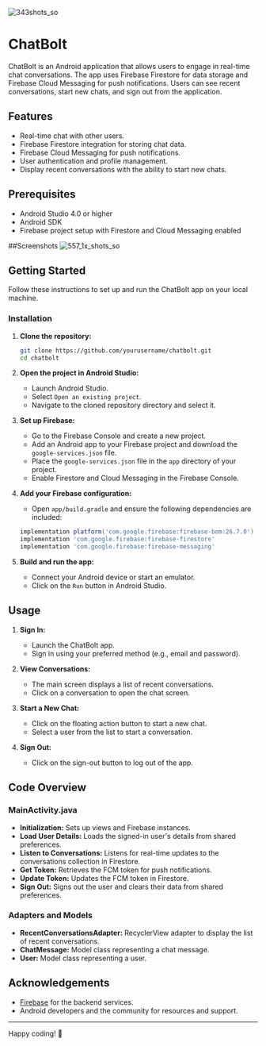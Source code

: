 ![343shots_so](https://github.com/user-attachments/assets/469b4db6-0c4c-49ea-b951-49dc2de81c19)

# ChatBolt

ChatBolt is an Android application that allows users to engage in real-time chat conversations. The app uses Firebase Firestore for data storage and Firebase Cloud Messaging for push notifications. Users can see recent conversations, start new chats, and sign out from the application.

## Features

- Real-time chat with other users.
- Firebase Firestore integration for storing chat data.
- Firebase Cloud Messaging for push notifications.
- User authentication and profile management.
- Display recent conversations with the ability to start new chats.


## Prerequisites

- Android Studio 4.0 or higher
- Android SDK
- Firebase project setup with Firestore and Cloud Messaging enabled

##Screenshots
![557_1x_shots_so](https://github.com/user-attachments/assets/e8777b5f-65a4-4a93-97ab-2797420d4ab5)


## Getting Started

Follow these instructions to set up and run the ChatBolt app on your local machine.

### Installation

1. **Clone the repository:**

    ```bash
    git clone https://github.com/yourusername/chatbolt.git
    cd chatbolt
    ```

2. **Open the project in Android Studio:**
    - Launch Android Studio.
    - Select `Open an existing project`.
    - Navigate to the cloned repository directory and select it.

3. **Set up Firebase:**
    - Go to the Firebase Console and create a new project.
    - Add an Android app to your Firebase project and download the `google-services.json` file.
    - Place the `google-services.json` file in the `app` directory of your project.
    - Enable Firestore and Cloud Messaging in the Firebase Console.

4. **Add your Firebase configuration:**
    - Open `app/build.gradle` and ensure the following dependencies are included:

    ```groovy
    implementation platform('com.google.firebase:firebase-bom:26.7.0')
    implementation 'com.google.firebase:firebase-firestore'
    implementation 'com.google.firebase:firebase-messaging'
    ```

5. **Build and run the app:**
    - Connect your Android device or start an emulator.
    - Click on the `Run` button in Android Studio.

## Usage

1. **Sign In:**
    - Launch the ChatBolt app.
    - Sign in using your preferred method (e.g., email and password).

2. **View Conversations:**
    - The main screen displays a list of recent conversations.
    - Click on a conversation to open the chat screen.

3. **Start a New Chat:**
    - Click on the floating action button to start a new chat.
    - Select a user from the list to start a conversation.

4. **Sign Out:**
    - Click on the sign-out button to log out of the app.

## Code Overview

### MainActivity.java

- **Initialization:** Sets up views and Firebase instances.
- **Load User Details:** Loads the signed-in user's details from shared preferences.
- **Listen to Conversations:** Listens for real-time updates to the conversations collection in Firestore.
- **Get Token:** Retrieves the FCM token for push notifications.
- **Update Token:** Updates the FCM token in Firestore.
- **Sign Out:** Signs out the user and clears their data from shared preferences.

### Adapters and Models

- **RecentConversationsAdapter:** RecyclerView adapter to display the list of recent conversations.
- **ChatMessage:** Model class representing a chat message.
- **User:** Model class representing a user.


## Acknowledgements

- [Firebase](https://firebase.google.com/) for the backend services.
- Android developers and the community for resources and support.

---

Happy coding! 🚀
